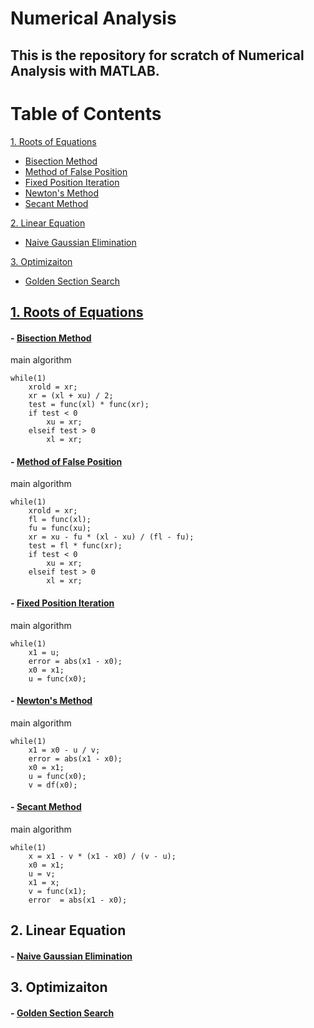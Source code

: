 # Numerical Analysis

## This is the repository for scratch of Numerical Analysis with MATLAB.

# Table of Contents
[1. Roots of Equations](#1-roots-of-equationshttpsgithubcomjunhyunbnumerical-analysisblobmaster1rootsofequationsreadmemd)
- [Bisection Method](https://en.wikipedia.org/wiki/Bisection_method)
- [Method of False Position](https://en.wikipedia.org/wiki/False_position_method)
- [Fixed Position Iteration](https://en.wikipedia.org/wiki/Fixed-point_iteration)
- [Newton's Method](https://en.wikipedia.org/wiki/Newton's_method)
- [Secant Method](https://en.wikipedia.org/wiki/Secant_method)

[2. Linear Equation](#2-linear-equation)
- [Naive Gaussian Elimination](https://en.wikipedia.org/wiki/Gaussian_elimination)

[3. Optimizaiton](#3-optimizaiton)
- [Golden Section Search](https://en.wikipedia.org/wiki/Golden-section_search)

## [1. Roots of Equations](https://github.com/JunhyunB/Numerical-Analysis/blob/master/1.%20Roots%20of%20Equations/README.md)
#### - [Bisection Method](https://en.wikipedia.org/wiki/Bisection_method)
main algorithm
```
while(1)
    xrold = xr;
    xr = (xl + xu) / 2;
    test = func(xl) * func(xr);
    if test < 0
        xu = xr;
    elseif test > 0
        xl = xr;
```
#### - [Method of False Position](https://en.wikipedia.org/wiki/False_position_method)
main algorithm
```
while(1)
    xrold = xr;
    fl = func(xl);
    fu = func(xu);
    xr = xu - fu * (xl - xu) / (fl - fu);
    test = fl * func(xr);
    if test < 0
        xu = xr;
    elseif test > 0
        xl = xr;
```

#### - [Fixed Position Iteration](https://en.wikipedia.org/wiki/Fixed-point_iteration)
main algorithm
```
while(1)
    x1 = u;
    error = abs(x1 - x0);
    x0 = x1;
    u = func(x0);
```

#### - [Newton's Method](https://en.wikipedia.org/wiki/Newton%27s_method)
main algorithm
```
while(1)
    x1 = x0 - u / v;
    error = abs(x1 - x0);
    x0 = x1;
    u = func(x0);
    v = df(x0);
```

#### - [Secant Method](https://en.wikipedia.org/wiki/Secant_method)
main algorithm
```
while(1)
    x = x1 - v * (x1 - x0) / (v - u);
    x0 = x1;
    u = v;
    x1 = x;
    v = func(x1);
    error  = abs(x1 - x0);
```


## 2. Linear Equation  
#### - [Naive Gaussian Elimination](https://en.wikipedia.org/wiki/Gaussian_elimination)

## 3. Optimizaiton  
#### - [Golden Section Search](https://en.wikipedia.org/wiki/Golden-section_search)
